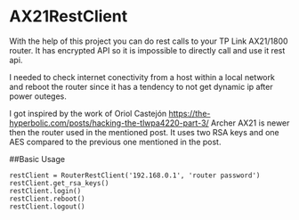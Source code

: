 # AX21RestClient

With the help of this project you can do rest calls to your TP Link AX21/1800 router.
It has encrypted API so it is impossible to directly call and use it rest api.

I needed to check internet conectivity from a host within a local network  and reboot the router since it has a tendency to not get dynamic ip after power outeges.

I got inspired by the work of Oriol Castejón https://the-hyperbolic.com/posts/hacking-the-tlwpa4220-part-3/
Archer AX21 is newer then the router used in the mentioned post. It uses two RSA keys and one AES compared to  the previous one mentioned in the post.



##Basic Usage
```
restClient = RouterRestClient('192.168.0.1', 'router password')
restClient.get_rsa_keys()
restClient.login()
restClient.reboot()
restClient.logout()
```
